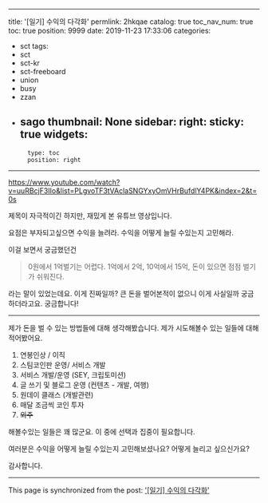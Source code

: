 
---
title: '[일기] 수익의 다각화'
permlink: 2hkqae
catalog: true
toc_nav_num: true
toc: true
position: 9999
date: 2019-11-23 17:33:06
categories:
- sct
tags:
- sct
- sct-kr
- sct-freeboard
- union
- busy
- zzan
- sago
thumbnail: None
sidebar:
    right:
        sticky: true
widgets:
    -
        type: toc
        position: right
---


https://www.youtube.com/watch?v=uuRBcjF3IIo&list=PLgvoTF3tVAclaSNGYxyOmVHrBufdlY4PK&index=2&t=0s

제목이 자극적이긴 하지만, 재밌게 본 유튜브 영상입니다.

요점은 부자되고싶으면 수익을 늘려라. 수익을 어떻게 늘릴 수있는지 고민해라. 

이걸 보면서 궁금했던건
>  0원에서 1억벌기는 어렵다. 1억에서 2억, 10억에서 15억, 돈이 있으면 점점 벌기가 쉬워진다.

라는 말이 있었는데요. 이게 진짜일까? 큰 돈을 벌어본적이 없으니 이게 사실일까 궁금하더라고요. 궁금합니다!

----

제가 돈을 벌 수 있는 방법들에 대해 생각해봤습니다. 제가 시도해볼수 있는 일들에 대해 적어봤어요.

1. 연봉인상 / 이직
2. 스팀코인판 운영/ 서비스 개발
3. 서비스 개발/운영 (SEY, 크립토미션)
4. 글 쓰기 및 블로그 운영 (컨텐츠 - 개발, 여행)
5. 원데이 클래스 (개발관련)
6. 매달 조금씩 코인 투자
7. ~~외주~~


해볼수있는 일들은 꽤 많군요. 이 중에 선택과 집중이 필요합니다.

여러분은 수익을 어떻게 늘릴 수있는지 고민해보셨나요? 어떻게 늘리고 싶으신가요?

감사합니다.

- - -

This page is synchronized from the post: ['[일기] 수익의 다각화'](https://steemit.com/@jacobyu/2hkqae)
